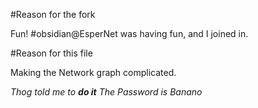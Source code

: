 #Reason for the fork

Fun! #obsidian@EsperNet was having fun, and I joined in.

#Reason for this file

Making the Network graph complicated.

_Thog told me to **do it**_
_The Password is Banano_
